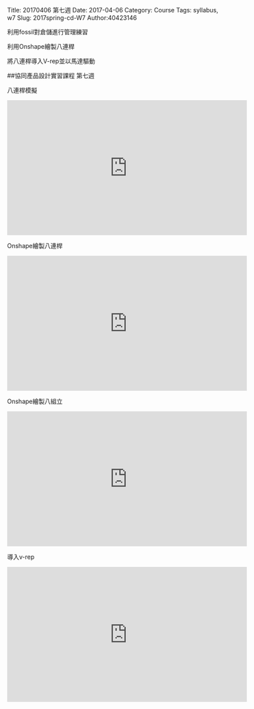 Title: 20170406 第七週
Date: 2017-04-06
Category: Course
Tags: syllabus, w7
Slug: 2017spring-cd-W7
Author:40423146

利用fossil對倉儲進行管理練習

利用Onshape繪製八連桿

將八連桿導入V-rep並以馬達驅動

<!-- PELICAN_END_SUMMARY -->

##協同產品設計實習課程 第七週

八連桿模擬

<iframe width="560" height="315" src="https://www.youtube.com/embed/4P4Il2t7Ir4" frameborder="0" allowfullscreen></iframe>

Onshape繪製八連桿

<iframe width="560" height="315" src="https://www.youtube.com/embed/hrk2liTa4Pk" frameborder="0" allowfullscreen></iframe>

Onshape繪製八組立

<iframe width="560" height="315" src="https://www.youtube.com/embed/YUx1ad5QnOc" frameborder="0" allowfullscreen></iframe>

導入v-rep

<iframe width="560" height="315" src="https://www.youtube.com/embed/n1c8C8TyJjA" frameborder="0" allowfullscreen></iframe>